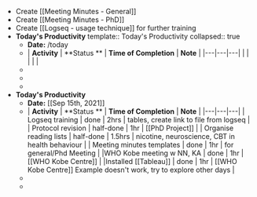 - Create [[Meeting Minutes - General]]
- Create [[Meeting Minutes - PhD]]
- Create [[Logseq - usage technique]] for further training
- **Today's Productivity**
  template:: Today's Productivity
  collapsed:: true
	- **Date:** /today
	-
	  | **Activity** | **Status    **  | **Time of Completion** | **Note**  | 
	  |---|---|---|
	  |   |   |   |   |
	-
	-
	-
- **Today's Productivity**
	- **Date:** [[Sep 15th, 2021]]
	-
	  | **Activity** | **Status     **  | **Time of Completion** | **Note**  | 
	  |---|---|---|
	  | Logseq training | done | 2hrs  |  tables, create link to file from logseq | 
	  | Protocol revision | half-done | 1hr  |  [[PhD Project]] |
	  | Organise reading lists  |  half-done | 1.5hrs  | nicotine, neuroscience, CBT in health behaviour  | 
	  | Meeting minutes templates | done |  1hr |  for general/Phd Meeting |
	  |WHO Kobe meeting w NN, KA  | done | 1hr  |  [[WHO Kobe Centre]] |
	  |Installed [[Tableau]]  | done | 1hr  | [[WHO Kobe Centre]] Example doesn't work, try to explore other days |
	-
	-